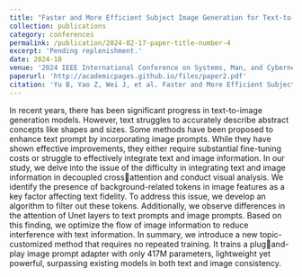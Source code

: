 ```yaml
---
title: "Faster and More Efficient Subject Image Generation for Text-to-Image Diffusion Models"
collection: publications
category: conferences
permalink: /publication/2024-02-17-paper-title-number-4
excerpt: 'Pending replenishment.'
date: 2024-10
venue: '2024 IEEE International Conference on Systems, Man, and Cybernetics (SMC)'
paperurl: 'http://academicpages.github.io/files/paper2.pdf'
citation: 'Yu B, Yao Z, Wei J, et al. Faster and More Efficient Subject Image Generation for Text-to-Image Diffusion Models[C]//2024 IEEE International Conference on Systems, Man, and Cybernetics (SMC). IEEE, 2024: 148-154.'
---
```


In recent years, there has been significant progress in text-to-image generation models. However, text struggles to accurately describe abstract concepts like shapes and sizes. Some methods have been proposed to enhance text prompt by incorporating image prompts. While they have shown effective improvements, they either require substantial fine-tuning costs or struggle to effectively integrate text and image information.
In our study, we delve into the issue of the difficulty in integrating text and image information in decoupled crossattention and conduct visual analysis. We identify the presence of background-related tokens in image features as a key factor affecting text fidelity. To address this issue, we develop an algorithm to filter out these tokens. Additionally, we observe differences in the attention of Unet layers to text prompts and image prompts. Based on this finding, we optimize the flow of image information to reduce interference with text information. In summary, we introduce a new topic-customized method that requires no repeated training. It trains a plugand-play image prompt adapter with only 417M parameters, lightweight yet powerful, surpassing existing models in both text and image consistency.
